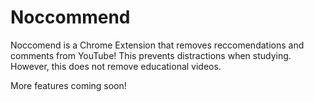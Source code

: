 # Noccommend
Noccomend is a Chrome Extension that removes reccomendations and comments from YouTube! This prevents distractions when studying. However, this does not remove educational videos.

More features coming soon!
